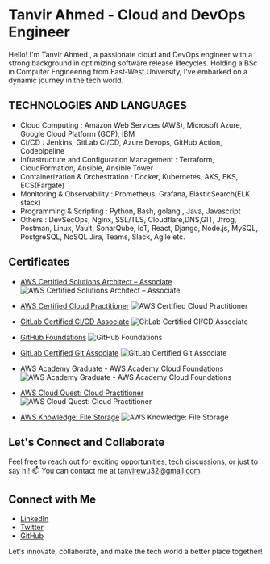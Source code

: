 # Tanvir Ahmed - Cloud and DevOps Engineer

Hello! I'm Tanvir Ahmed , a passionate cloud and DevOps engineer with a strong background in optimizing software release lifecycles. Holding a BSc in Computer Engineering from East-West University, I've embarked on a dynamic journey in the tech world.

## TECHNOLOGIES AND LANGUAGES
- Cloud Computing : Amazon Web Services (AWS), Microsoft Azure, Google Cloud Platform (GCP), IBM
- CI/CD : Jenkins, GitLab CI/CD, Azure Devops, GitHub Action, Codepipeline
- Infrastructure and Configuration Management : Terraform, CloudFormation, Ansible, Ansible Tower
- Containerization & Orchestration : Docker, Kubernetes, AKS, EKS, ECS(Fargate)
- Monitoring & Observability : Prometheus, Grafana, ElasticSearch(ELK stack)
- Programming & Scripting : Python, Bash, golang , Java, Javascript
- Others : DevSecOps, Nginx, SSL/TLS, Cloudflare,DNS,GIT, Jfrog, Postman, Linux, Vault, SonarQube, IoT, React, Django,
Node.js, MySQL, PostgreSQL, NoSQL Jira, Teams, Slack, Agile etc.


## Certificates

- [AWS Certified Solutions Architect – Associate](https://www.credly.com/badges/5b6dd2a4-d2dd-4e21-8dcd-ba58a08b030c)
  ![AWS Certified Solutions Architect – Associate](https://images.credly.com/size/340x340/images/0e284c3f-5164-4b21-8660-0d84737941bc/image.png)
  
- [AWS Certified Cloud Practitioner](https://www.credly.com/badges/672ac931-09db-46eb-9e5c-93002de810be)
  ![AWS Certified Cloud Practitioner](https://images.credly.com/size/340x340/images/00634f82-b07f-4bbd-a6bb-53de397fc3a6/image.png)

- [GitLab Certified CI/CD Associate](https://www.credly.com/badges/f7ae4c31-ddbd-462b-885b-ac5345f3f001)
  ![GitLab Certified CI/CD Associate](https://images.credly.com/size/680x680/images/b751a976-d02e-4698-bbdd-1b0d0af54172/image.png)
  
- [GitHub Foundations](https://www.credly.com/badges/b5f67edc-b252-42a5-ae62-b16b25f7cae3)
  ![GitHub Foundations](https://images.credly.com/size/340x340/images/024d0122-724d-4c5a-bd83-cfe3c4b7a073/image.png)

- [GitLab Certified Git Associate](https://www.credly.com/badges/52c9e53f-477b-4b3e-a498-b1e9cc4afc64)
  ![GitLab Certified Git Associate](https://images.credly.com/size/340x340/images/6adcf7e5-c142-48d5-8033-9c7900de3f14/image.png)
  
- [AWS Academy Graduate - AWS Academy Cloud Foundations](https://www.credly.com/badges/7b0951ca-3119-4326-8c10-90473a9d7645)
  ![AWS Academy Graduate - AWS Academy Cloud Foundations](https://images.credly.com/size/340x340/images/73e4a58b-a8ef-41a3-a7db-9183dd269882/image.png)

- [AWS Cloud Quest: Cloud Practitioner](https://www.credly.com/badges/4c001b78-ad88-465c-8c41-f587da2a603f)
  ![AWS Cloud Quest: Cloud Practitioner](https://images.credly.com/size/340x340/images/2784d0d8-327c-406f-971e-9f0e15097003/image.png)

- [AWS Knowledge: File Storage](https://www.credly.com/badges/dbb1c689-99a6-444a-af0e-2a6144cb80d9)
  ![AWS Knowledge: File Storage](https://images.credly.com/size/340x340/images/a894153e-1762-4870-83b9-150ff294d7fb/image.png)



## Let's Connect and Collaborate

Feel free to reach out for exciting opportunities, tech discussions, or just to say hi! 📫 You can contact me at [tanvirewu32@gmail.com](mailto:tanvirewu32@gmail.com).

## Connect with Me

- [LinkedIn](https://www.linkedin.com/in/tanvir-cse)
- [Twitter](https://twitter.com/I_AMTANVIR)
- [GitHub](https://github.com/cloudwithtanvir)

Let's innovate, collaborate, and make the tech world a better place together! 

